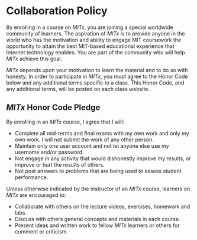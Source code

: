 

# Collaboration Policy 



By enrolling in a course on *MITx*, you are joining a       special worldwide community of learners. The aspiration       of *MITx* is to provide anyone in the world who has the       motivation and ability to engage MIT coursework the opportunity       to attain the best MIT-based educational experience that       Internet technology enables. You are part of the community who       will help *MITx* achieve this goal.



*MITx* depends upon your motivation to learn the material       and to do so with honesty. In order to participate       in *MITx*, you must agree to the Honor Code below and any       additional terms specific to a class. This Honor Code, and any       additional terms, will be posted on each class website.



## *MITx* Honor Code Pledge



By enrolling in an *MITx* course, I agree that I will:



  * Complete all mid-terms and final exams with my own work 	  and only my own work. I will not submit the work of any 	  other person.
  * Maintain only one user account and not let anyone else 	  use my username and/or password.
  * Not engage in any activity that would dishonestly improve 	  my results, or improve or hurt the results of others.
  * Not post answers to problems that are being used to 	  assess student performance.



Unless otherwise indicated by the instructor of an *MITx*     course, learners on *MITx* are encouraged to:



  * Collaborate with others on the lecture videos, exercises, 	homework and labs.
  * Discuss with others general concepts and materials in 	each course.
  * Present ideas and written work to fellow *MITx* 	learners or others for comment or criticism.

